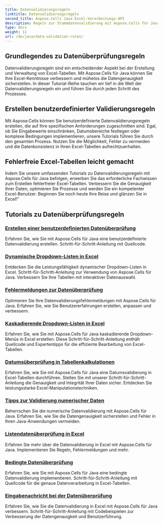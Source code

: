 ```yaml
---
title: Datenvalidierungsregeln
linktitle: Datenvalidierungsregeln
second_title: Aspose.Cells Java Excel-Verarbeitungs-API
description: Regeln zur Stammdatenvalidierung mit Aspose.Cells für Java. Erstellen Sie fehlerfreie Excel-Tabellen. Entdecken Sie jetzt umfassende Tutorials!
type: docs
weight: 11
url: /de/java/data-validation-rules/
---
```


## Grundlegendes zu Datenüberprüfungsregeln
Datenvalidierungsregeln sind ein entscheidender Aspekt bei der Erstellung und Verwaltung von Excel-Tabellen. Mit Aspose.Cells für Java können Sie Ihre Excel-Kenntnisse verbessern und mühelos die Datengenauigkeit sicherstellen. In dieser Tutorial-Reihe tauchen wir tief in die Welt der Datenvalidierungsregeln ein und führen Sie durch jeden Schritt des Prozesses.

## Erstellen benutzerdefinierter Validierungsregeln
Mit Aspose.Cells können Sie benutzerdefinierte Datenvalidierungsregeln erstellen, die auf Ihre spezifischen Anforderungen zugeschnitten sind. Egal, ob Sie Eingabewerte einschränken, Datumsbereiche festlegen oder komplexe Bedingungen implementieren, unsere Tutorials führen Sie durch den gesamten Prozess. Nutzen Sie die Möglichkeit, Fehler zu vermeiden und die Datenkonsistenz in Ihren Excel-Tabellen aufrechtzuerhalten.

## Fehlerfreie Excel-Tabellen leicht gemacht
Indem Sie unsere umfassenden Tutorials zu Datenvalidierungsregeln mit Aspose.Cells für Java befolgen, erwerben Sie das erforderliche Fachwissen zum Erstellen fehlerfreier Excel-Tabellen. Verbessern Sie die Genauigkeit Ihrer Daten, optimieren Sie Prozesse und werden Sie ein kompetenter Excel-Benutzer. Beginnen Sie noch heute Ihre Reise und glänzen Sie in Excel!"

## Tutorials zu Datenüberprüfungsregeln
### [Erstellen einer benutzerdefinierten Datenüberprüfung](./creating-custom-data-validation/)
Erfahren Sie, wie Sie mit Aspose.Cells für Java eine benutzerdefinierte Datenvalidierung erstellen. Schritt-für-Schritt-Anleitung mit Quellcode.
### [Dynamische Dropdown-Listen in Excel](./dynamic-dropdown-lists-in-excel/)
Entdecken Sie die Leistungsfähigkeit dynamischer Dropdown-Listen in Excel. Schritt-für-Schritt-Anleitung zur Verwendung von Aspose.Cells für Java. Verbessern Sie Ihre Tabellen mit interaktiver Datenauswahl.
### [Fehlermeldungen zur Datenüberprüfung](./data-validation-error-messages/)
Optimieren Sie Ihre Datenvalidierungsfehlermeldungen mit Aspose.Cells für Java. Erfahren Sie, wie Sie Benutzererfahrungen erstellen, anpassen und verbessern.
### [Kaskadierende Dropdown-Listen in Excel](./cascading-dropdowns-in-excel/)
Erfahren Sie, wie Sie mit Aspose.Cells für Java kaskadierende Dropdown-Menüs in Excel erstellen. Diese Schritt-für-Schritt-Anleitung enthält Quellcode und Expertentipps für die effiziente Bearbeitung von Excel-Tabellen.
### [Datumsüberprüfung in Tabellenkalkulationen](./date-validation-in-spreadsheets/)
Erfahren Sie, wie Sie mit Aspose.Cells für Java eine Datumsvalidierung in Excel-Tabellen durchführen. Stellen Sie mit unserer Schritt-für-Schritt-Anleitung die Genauigkeit und Integrität Ihrer Daten sicher. Entdecken Sie leistungsstarke Excel-Manipulationstechniken.
### [Tipps zur Validierung numerischer Daten](./numeric-data-validation-tips/)
Beherrschen Sie die numerische Datenvalidierung mit Aspose.Cells für Java. Erfahren Sie, wie Sie die Datengenauigkeit sicherstellen und Fehler in Ihren Java-Anwendungen vermeiden.
### [Listendatenüberprüfung in Excel](./list-data-validation-in-excel/)
Erfahren Sie mehr über die Datenvalidierung in Excel mit Aspose.Cells für Java. Implementieren Sie Regeln, Fehlermeldungen und mehr.
### [Bedingte Datenüberprüfung](./conditional-data-validation/)
Erfahren Sie, wie Sie mit Aspose.Cells für Java eine bedingte Datenvalidierung implementieren. Schritt-für-Schritt-Anleitung mit Quellcode für die genaue Datenverarbeitung in Excel-Tabellen.
### [Eingabenachricht bei der Datenüberprüfung](./input-message-in-data-validation/)
Erfahren Sie, wie Sie die Datenvalidierung in Excel mit Aspose.Cells für Java verbessern. Schritt-für-Schritt-Anleitung mit Codebeispielen zur Verbesserung der Datengenauigkeit und Benutzerführung.
